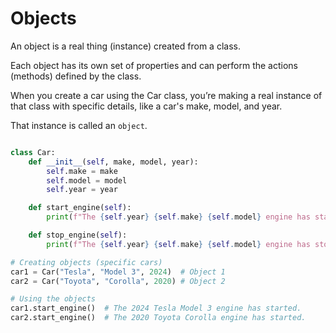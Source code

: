 # Objects

An object is a real thing (instance) created from a class.

Each object has its own set of properties and can perform the actions (methods) defined by the class.

When you create a car using the Car class, you’re making a real instance of that class with specific details, like a car's make, model, and year. 

That instance is called an `object`.

```python linenums="1"

class Car:
    def __init__(self, make, model, year):
        self.make = make
        self.model = model
        self.year = year

    def start_engine(self):
        print(f"The {self.year} {self.make} {self.model} engine has started.")

    def stop_engine(self):
        print(f"The {self.year} {self.make} {self.model} engine has stopped.")

# Creating objects (specific cars)
car1 = Car("Tesla", "Model 3", 2024)  # Object 1
car2 = Car("Toyota", "Corolla", 2020) # Object 2

# Using the objects
car1.start_engine()  # The 2024 Tesla Model 3 engine has started.
car2.start_engine()  # The 2020 Toyota Corolla engine has started.

```